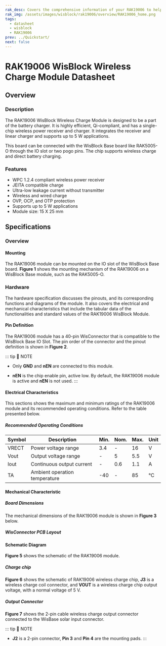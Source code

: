 ```yaml
---
rak_desc: Covers the comprehensive information of your RAK19006 to help you in using it. This information includes technical specifications, characteristics, and requirements, and it also discusses the device components.
rak_img: /assets/images/wisblock/rak19006/overview/RAK19006_home.png
tags:
  - datasheet
  - wisblock
  - RAK19006
prev: ../Quickstart/
next: false
---
```


# RAK19006 WisBlock Wireless Charge Module Datasheet

## Overview

### Description

The RAK19006 WisBlock Wireless Charge Module is designed to be a part of the battery charger. It is highly efficient, Qi-compliant, and has a single-chip wireless power receiver and charger. It integrates the receiver and linear charger and supports up to 5&nbsp;W applications.

This board can be connected with the WisBlock Base board like RAK5005-O through the IO slot or two pogo pins. The chip supports wireless charge and direct battery charging. 

### Features

- WPC 1.2.4 compliant wireless power receiver
- JEITA compatible charge
- Ultra-low leakage current without transmitter
- Wireless and wired charge
- OVP, OCP, and OTP protection
- Supports up to 5&nbsp;W applications
- Module size: 15 X 25&nbsp;mm

## Specifications

### Overview

#### Mounting

The RAK19006 module can be mounted on the IO slot of the WisBlock Base board. **Figure 1** shows the mounting mechanism of the RAK19006 on a WisBlock Base module, such as the RAK5005-O.

<rk-img
  src="/assets/images/wisblock/rak19006/datasheet/mounting-mechanism.png"
  width="50%"
  caption="RAK19006 mounting mechanism on a WisBlock Base module"
/>

### Hardware

The hardware specification discusses the pinouts, and its corresponding functions and diagrams of the module. It also covers the electrical and mechanical characteristics that include the tabular data of the functionalities and standard values of the RAK19006 WisBlock Module.

#### Pin Definition

The RAK19006 module has a 40-pin WisConnector that is compatible to the WisBlock Base IO Slot. The pin order of the connector and the pinout definition is shown in **Figure 2**. 

<rk-img
  src="/assets/images/wisblock/rak19006/datasheet/rak19006-pinout.png"
  width="40%"
  caption="RAK19006 Pinout Schematic"
/>

::: tip 📝 NOTE
- Only **GND** and **nEN** are connected to this module.

- **nEN** is the chip enable pin, active low. By default, the RAK19006 module is active and **nEN** is not used.
:::  

<rk-img
  src="/assets/images/wisblock/rak19006/datasheet/rak19006-img.png"
  width="60%"
  caption="RAK19006 Pinout and Connector assignments"
/>

#### Electrical Characteristics

This sections shows the maximum and minimum ratings of the RAK19006 module and its recommended operating conditions. Refer to the table presented below.

##### Recommended Operating Conditions

| Symbol | Description                     | Min. | Nom. | Max.        | Unit |
| ------ | ------------------------------- | ---- | ---- | ----------- | ---- |
| VRECT  | Power voltage range             | 3.4  | -    | 16          | V    |
| Vout   | Output voltage range            | -    | 5    | 5.5         | V    |
| Iout   | Continuous output current       | -    | 0.6  | 1.1         | A    |
| TA     | Ambient operation temperature   | -40  | -    | 85          | ℃   |

#### Mechanical Characteristic

##### Board Dimensions

The mechanical dimensions of the RAK19006 module is shown in **Figure 3** below.

<rk-img
  src="/assets/images/wisblock/rak19006/datasheet/mechanical-dimensions.png"
  width="75%"
  caption="RAK19006 Mechanical Dimensions"
/>

##### WisConnector PCB Layout

<rk-img
  src="/assets/images/wisblock/rak19006/datasheet/wisconnector-pcb.png"
  width="100%"
  caption="WisConnector PCB footprint and recommendations"
/>

#### Schematic Diagram

**Figure 5** shows the schematic of the RAK19006 module.

<rk-img
  src="/assets/images/wisblock/rak19006/datasheet/rak19006-schematic.png"
  width="100%"
  caption="RAK19006 WisBlock Module Schematics"
/>

##### Charge chip

**Figure 6** shows the schematic of RAK19006 wireless charge chip, **J3** is a wireless charge coil connector, and **VOUT** is a wireless charge chip output voltage, with a normal voltage of 5&nbsp;V.

<rk-img
  src="/assets/images/wisblock/rak19006/datasheet/charge-chip.png"
  width="70%"
  caption="RAK19006 WisBlock Wireless Charge Module Schematic"
/>

##### Output Connector

**Figure 7** shows the 2-pin cable wireless charge output connector connected to the WisBase solar input connector.

<rk-img
  src="/assets/images/wisblock/rak19006/datasheet/output-connector.png"
  width="40%"
  caption="RAK19006 WisBlock Wireless Charge Output Connector"
/>

::: tip 📝 NOTE
- **J2** is a 2-pin connector, **Pin 3** and **Pin 4** are the mounting pads.
:::
